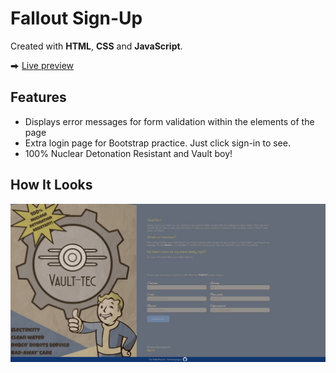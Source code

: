 # Fallout Sign-Up

Created with **HTML**, **CSS** and **JavaScript**.

⮕ [Live preview](https://fatiharapoglu.github.io/fallout-sign-up/sign-up.html)

## Features

-   Displays error messages for form validation within the elements of the page
-   Extra login page for Bootstrap practice. Just click sign-in to see.
-   100% Nuclear Detonation Resistant and Vault boy!

## How It Looks

![ss](/assets/readme.jpg)
